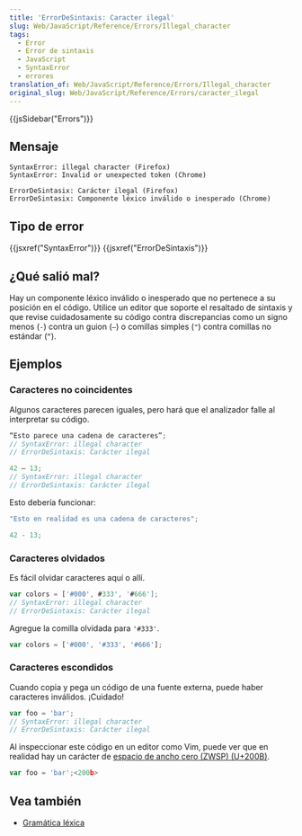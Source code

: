 ```yaml
---
title: 'ErrorDeSintaxis: Caracter ilegal'
slug: Web/JavaScript/Reference/Errors/Illegal_character
tags:
  - Error
  - Error de sintaxis
  - JavaScript
  - SyntaxError
  - errores
translation_of: Web/JavaScript/Reference/Errors/Illegal_character
original_slug: Web/JavaScript/Reference/Errors/caracter_ilegal
---
```

{{jsSidebar("Errors")}}

## Mensaje

    SyntaxError: illegal character (Firefox)
    SyntaxError: Invalid or unexpected token (Chrome)

    ErrorDeSintasix: Carácter ilegal (Firefox)
    ErrorDeSintasix: Componente léxico inválido o inesperado (Chrome)

## Tipo de error

{{jsxref("SyntaxError")}} {{jsxref("ErrorDeSintaxis")}}

## ¿Qué salió mal?

Hay un componente léxico inválido o inesperado que no pertenece a su posición en el código. Utilice un editor que soporte el resaltado de sintaxis y que revise cuidadosamente su código contra discrepancias como un signo menos (` - `) contra un guion (` – `) o comillas simples (` " `) contra comillas no estándar (` “ `).

## Ejemplos

### Caracteres no coincidentes

Algunos caracteres parecen iguales, pero hará que el analizador falle al interpretar su código.

```js example-bad
“Esto parece una cadena de caracteres”;
// SyntaxError: illegal character
// ErrorDeSintaxis: Carácter ilegal

42 – 13;
// SyntaxError: illegal character
// ErrorDeSintaxis: Carácter ilegal
```

Esto debería funcionar:

```js example-good
"Esto en realidad es una cadena de caracteres";

42 - 13;
```

### Caracteres olvidados

Es fácil olvidar caracteres aquí o allí.

```js example-bad
var colors = ['#000', #333', '#666'];
// SyntaxError: illegal character
// ErrorDeSintaxis: Carácter ilegal
```

Agregue la comilla olvidada para `'#333'`.

```js example-good
var colors = ['#000', '#333', '#666'];
```

### Caracteres escondidos

Cuando copia y pega un código de una fuente externa, puede haber caracteres inválidos. ¡Cuidado!

```js example-bad
var foo = 'bar';​
// SyntaxError: illegal character
// ErrorDeSintaxis: Carácter ilegal
```

Al inspeccionar este código en un editor como Vim, puede ver que en realidad hay un carácter de [espacio de ancho cero (ZWSP) (U+200B)](https://en.wikipedia.org/wiki/Zero-width_space).

```js
var foo = 'bar';​<200b>
```

## Vea también

- [Gramática léxica](/es/docs/Web/JavaScript/Reference/Lexical_grammar)
